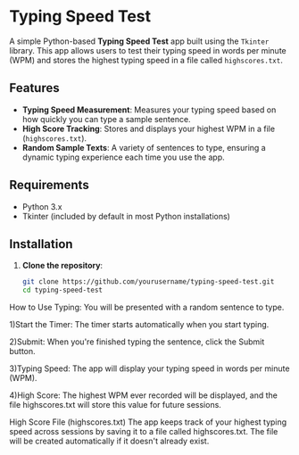 # Typing Speed Test

A simple Python-based **Typing Speed Test** app built using the `Tkinter` library. This app allows users to test their typing speed in words per minute (WPM) and stores the highest typing speed in a file called `highscores.txt`.

## Features

- **Typing Speed Measurement**: Measures your typing speed based on how quickly you can type a sample sentence.
- **High Score Tracking**: Stores and displays your highest WPM in a file (`highscores.txt`).
- **Random Sample Texts**: A variety of sentences to type, ensuring a dynamic typing experience each time you use the app.

## Requirements

- Python 3.x
- Tkinter (included by default in most Python installations)

## Installation

1. **Clone the repository**:

   ```bash
   git clone https://github.com/yourusername/typing-speed-test.git
   cd typing-speed-test
   ```

How to Use
Typing: You will be presented with a random sentence to type.

1)Start the Timer: The timer starts automatically when you start typing.

2)Submit: When you're finished typing the sentence, click the Submit button.

3)Typing Speed: The app will display your typing speed in words per minute (WPM).

4)High Score: The highest WPM ever recorded will be displayed, and the file highscores.txt will store this value for future sessions.

High Score File (highscores.txt)
The app keeps track of your highest typing speed across sessions by saving it to a file called highscores.txt. The file will be created automatically if it doesn't already exist.
